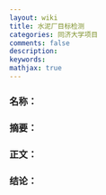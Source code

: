 ```yaml
---
layout: wiki
title: 水泥厂目标检测
categories: 同济大学项目
comments: false
description: 
keywords: 
mathjax: true
---
```


### 名称：


### 摘要：


### 正文：


### 结论：
